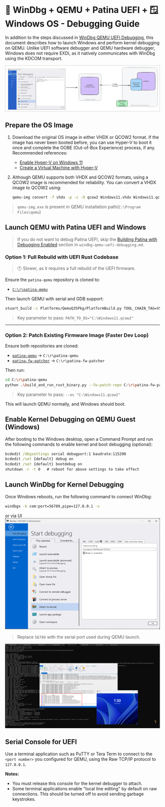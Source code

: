 # 🐞 WinDbg + QEMU + Patina UEFI + 🪟 Windows OS - Debugging Guide

In addition to the steps discussed in [WinDbg QEMU UEFI
Debugging](windbg-qemu-uefi-debugging.md), this document describes how to launch
Windows and perform kernel debugging on QEMU. Unlike UEFI software debugger and
QEMU hardware debugger, Windows does not require EXDi, as it natively
communicates with WinDbg using the KDCOM transport.

![QEMU Windows Kernel Debugging Overview](images/qemu_windbg_windows_kd_debugging_overview.png)

## Prepare the OS Image

1. Download the original OS image in either VHDX or QCOW2 format. If the image
   has never been booted before, you can use Hyper-V to boot it once and
   complete the OOBE (Out-of-Box Experience) process, if any. Recommended
   references:

   - [Enable Hyper-V on Windows 11](https://learn.microsoft.com/en-us/windows-server/virtualization/hyper-v/get-started/Install-Hyper-V)
   - [Create a Virtual Machine with Hyper-V](https://learn.microsoft.com/en-us/windows-server/virtualization/hyper-v/get-started/create-a-virtual-machine-in-hyper-v)

2. Although QEMU supports both VHDX and QCOW2 formats, using a QCOW2 image is
   recommended for reliability. You can convert a VHDX image to QCOW2 using:

   ```sh
   qemu-img convert -f vhdx -p -c -O qcow2 Windows11.vhdx Windows11.qcow2
   ```
> `qemu-img.exe` is present in QEMU installation path(`C:\Program Files\qemu`)

## Launch QEMU with Patina UEFI and Windows

> If you do not want to debug Patina UEFI, skip the [Building Patina with Debugging Enabled](windbg-qemu-uefi-debugging.md#Building-Patina-with-Debugging-Enabled) section in `windbg-qemu-uefi-debugging.md`.

### Option 1: Full Rebuild with UEFI Rust Codebase

> 🕐 Slower, as it requires a full rebuild of the UEFI firmware.

Ensure the `patina-qemu` repository is cloned to:

- [`C:\r\patina-qemu`](https://github.com/OpenDevicePartnership/patina-qemu)

Then launch QEMU with serial and GDB support:

```sh
stuart_build -c Platforms/QemuQ35Pkg/PlatformBuild.py TOOL_CHAIN_TAG=VS2022 GDB_SERVER=5555 SERIAL_PORT=56789 --FlashRom BLD_*_DXE_CORE_BINARY_PATH="C:\r\patina-dxe-core-qemu\target\x86_64-unknown-uefi" PATH_TO_OS="C:\Windows11.qcow2"
```

> Key parameter to pass: `PATH_TO_OS="C:\Windows11.qcow2"`

---

### Option 2: Patch Existing Firmware Image (Faster Dev Loop)

Ensure both repositories are cloned:

- [`patina-qemu`](https://github.com/OpenDevicePartnership/patina-qemu) → `C:\r\patina-qemu`
- [`patina-fw-patcher`](https://github.com/OpenDevicePartnership/patina-fw-patcher) → `C:\r\patina-fw-patcher`

Then run:

```sh
cd C:\r\patina-qemu
python .\build_and_run_rust_binary.py --fw-patch-repo C:\r\patina-fw-patcher --custom-efi C:\r\patina-dxe-core-qemu\target\x86_64-unknown-uefi\debug\qemu_q35_dxe_core.efi -s 56789 -g 5555 --os "C:\Windows11.qcow2"
```

> Key parameter to pass: `--os "C:\Windows11.qcow2"`

This will launch QEMU normally, and Windows should boot.

## Enable Kernel Debugging on QEMU Guest (Windows)

After booting to the Windows desktop, open a Command Prompt and run the following commands to enable kernel and boot debugging (optional):

```cmd
bcdedit /dbgsettings serial debugport:1 baudrate:115200
bcdedit /set {default} debug on
bcdedit /set {default} bootdebug on
shutdown -r -t 0   # reboot for above settings to take effect
```

## Launch WinDbg for Kernel Debugging

Once Windows reboots, run the following command to connect WinDbg:

```sh
windbgx -k com:port=56789,pipe=127.0.0.1 -v
```
or via UI
![Windbg KD Connection Dialog](images/windbg_kd_connection_dialog.png)

> Replace `56789` with the serial port used during QEMU launch.

![Windows Kernel Debugging on QEMU](images/qemu_booting_windows_kd_debugging.png)

## Serial Console for UEFI

Use a terminal application such as PuTTY or Tera Term to connect to the `<port number>` you configured for QEMU, using the Raw TCP/IP protocol to `127.0.0.1`.

**Notes:**

- You must release this console for the kernel debugger to attach.
- Some terminal applications enable "local line editing" by default on raw connections. This should be turned off to avoid sending garbage keystrokes.

